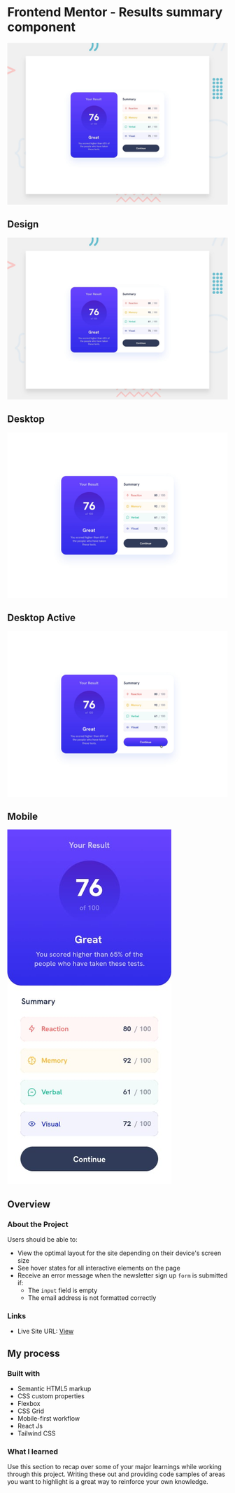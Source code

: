 # Frontend Mentor - Results summary component

![Design preview for the Results summary component coding challenge](./design/desktop-preview.jpg)


## Design
![Design](./design/desktop-preview.jpg)

## Desktop
![Desktop](./design/desktop-design.jpg)

## Desktop Active
![Desktop](./design/active-states.jpg)

## Mobile
![Mobile](./design/mobile-design.jpg)


## Overview

### About the Project

Users should be able to:

- View the optimal layout for the site depending on their device's screen size
- See hover states for all interactive elements on the page
- Receive an error message when the newsletter sign up `form` is submitted if:
  - The `input` field is empty
  - The email address is not formatted correctly


### Links
- Live Site URL: [View](https://yanniro2.github.io/FrontEndMentor-Challange25)

## My process

### Built with

- Semantic HTML5 markup
- CSS custom properties
- Flexbox
- CSS Grid
- Mobile-first workflow
- React Js
- Tailwind CSS


### What I learned

Use this section to recap over some of your major learnings while working through this project. Writing these out and providing code samples of areas you want to highlight is a great way to reinforce your own knowledge.
